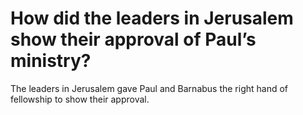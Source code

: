 # How did the leaders in Jerusalem show their approval of Paul’s ministry?

The leaders in Jerusalem gave Paul and Barnabus the right hand of fellowship to show their approval.

